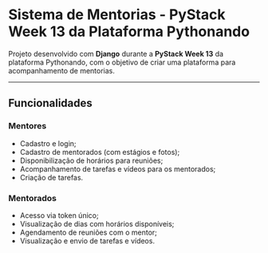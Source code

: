# Sistema de Mentorias - PyStack Week 13 da Plataforma Pythonando

Projeto desenvolvido com **Django** durante a **PyStack Week 13** da plataforma Pythonando, com o objetivo de criar uma plataforma para acompanhamento de mentorias.

---

## Funcionalidades

### Mentores
- Cadastro e login;
- Cadastro de mentorados (com estágios e fotos);
- Disponibilização de horários para reuniões;
- Acompanhamento de tarefas e vídeos para os mentorados;
- Criação de tarefas.

### Mentorados
- Acesso via token único;
- Visualização de dias com horários disponíveis;
- Agendamento de reuniões com o mentor;
- Visualização e envio de tarefas e vídeos.
